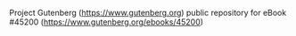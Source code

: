 Project Gutenberg (https://www.gutenberg.org) public repository for eBook #45200 (https://www.gutenberg.org/ebooks/45200)
